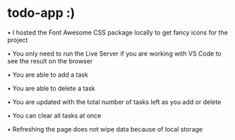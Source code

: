 # todo-app :)

• I hosted the Font Awesome CSS package locally to get fancy icons for the project


• You only need to run the Live Server if you are working with VS Code to see the result on the browser


• You are able to add a task


• You are able to delete a task


• You are updated with the total number of tasks left as you add or delete


• You can clear all tasks at once


• Refreshing the page does not wipe data because of local storage
